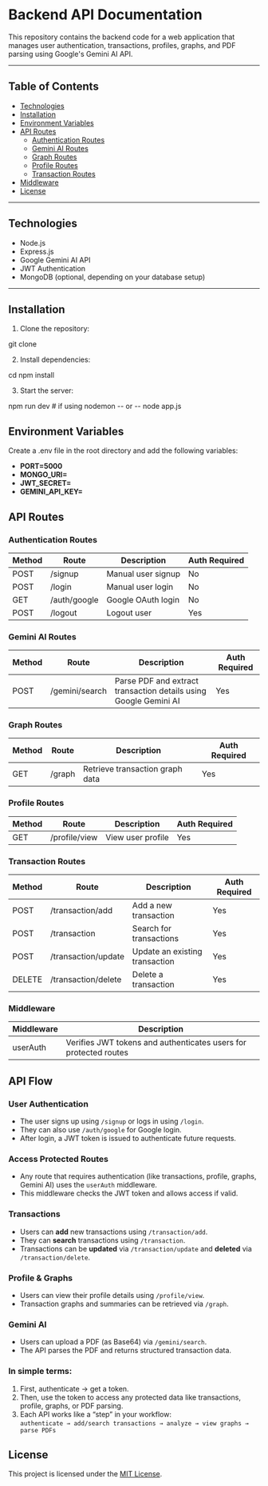 # Backend API Documentation

This repository contains the backend code for a web application that manages user authentication, transactions, profiles, graphs, and PDF parsing using Google's Gemini AI API.

---

## Table of Contents

- [Technologies](#technologies)
- [Installation](#installation)
- [Environment Variables](#environment-variables)
- [API Routes](#api-routes)
  - [Authentication Routes](#authentication-routes)
  - [Gemini AI Routes](#gemini-ai-routes)
  - [Graph Routes](#graph-routes)
  - [Profile Routes](#profile-routes)
  - [Transaction Routes](#transaction-routes)
- [Middleware](#middleware)
- [License](#license)

---

## Technologies

- Node.js
- Express.js
- Google Gemini AI API
- JWT Authentication
- MongoDB (optional, depending on your database setup)

---

## Installation

1. Clone the repository:

git clone <your-repo-url>

2. Install dependencies:

cd <your-project-folder>
npm install


3. Start the server:

npm run dev   # if using nodemon
-- or -- 
node app.js


## Environment Variables

Create a .env file in the root directory and add the following variables:

- **PORT=5000**
- **MONGO_URI=<your-mongodb-uri>**
- **JWT_SECRET=<your-jwt-secret>**
- **GEMINI_API_KEY=<your-google-gemini-api-key>**


## API Routes

### Authentication Routes

| Method | Route        | Description        | Auth Required |
| ------ | ------------ | ----------------- | ------------- |
| POST   | /signup      | Manual user signup | No            |
| POST   | /login       | Manual user login  | No            |
| GET    | /auth/google | Google OAuth login | No            |
| POST   | /logout      | Logout user        | Yes           |

### Gemini AI Routes

| Method | Route           | Description                                             | Auth Required |
| ------ | --------------- | ------------------------------------------------------- | ------------- |
| POST   | /gemini/search  | Parse PDF and extract transaction details using Google Gemini AI | Yes           |

### Graph Routes

| Method | Route  | Description                     | Auth Required |
| ------ | ------ | ------------------------------- | ------------- |
| GET    | /graph | Retrieve transaction graph data | Yes           |

### Profile Routes

| Method | Route          | Description       | Auth Required |
| ------ | -------------- | ---------------- | ------------- |
| GET    | /profile/view  | View user profile | Yes           |

### Transaction Routes

| Method | Route                  | Description                        | Auth Required |
| ------ | --------------------- | --------------------------------- | ------------- |
| POST   | /transaction/add       | Add a new transaction              | Yes           |
| POST   | /transaction           | Search for transactions            | Yes           |
| POST   | /transaction/update    | Update an existing transaction     | Yes           |
| DELETE | /transaction/delete    | Delete a transaction               | Yes           |

### Middleware

| Middleware | Description                                      |
| ---------- | ------------------------------------------------ |
| userAuth   | Verifies JWT tokens and authenticates users for protected routes |


## API Flow

### User Authentication
- The user signs up using `/signup` or logs in using `/login`.
- They can also use `/auth/google` for Google login.
- After login, a JWT token is issued to authenticate future requests.

### Access Protected Routes
- Any route that requires authentication (like transactions, profile, graphs, Gemini AI) uses the `userAuth` middleware.
- This middleware checks the JWT token and allows access if valid.

### Transactions
- Users can **add** new transactions using `/transaction/add`.
- They can **search** transactions using `/transaction`.
- Transactions can be **updated** via `/transaction/update` and **deleted** via `/transaction/delete`.

### Profile & Graphs
- Users can view their profile details using `/profile/view`.
- Transaction graphs and summaries can be retrieved via `/graph`.

### Gemini AI
- Users can upload a PDF (as Base64) via `/gemini/search`.
- The API parses the PDF and returns structured transaction data.

### In simple terms:
1. First, authenticate → get a token.
2. Then, use the token to access any protected data like transactions, profile, graphs, or PDF parsing.
3. Each API works like a “step” in your workflow:  
   `authenticate → add/search transactions → analyze → view graphs → parse PDFs`


## License
This project is licensed under the [MIT License](https://opensource.org/licenses/MIT).
